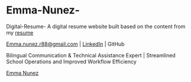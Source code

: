 # Emma-Nunez-
Digital-Resume-
A digital resume website built based on the content from my [resume](resume.pdf)

Emma.nunez.r88@gmail.com | [LinkedIn](www.linkedin.com/in/emmanunez-techforequity
) | GitHub

Bilingual Communication & Technical Assistance Expert | Streamlined School Operations and Improved Workflow Efficiency


<!DOCTYPE html>
<html lang="en">
<head>
  <meta charset="UTF-8" />
  <meta name="viewport" content="width=device-width, initial-scale=1.0" />
  <link rel="stylesheet" href="styles.css" />
</head>
  
  <div class="badge-base LI-profile-badge" data-locale="en_US" data-size="large" data-theme="dark" data-type="HORIZONTAL" data-vanity="emmanunez-techforequity" data-version="v1"><a class="badge-base__link LI-simple-link" href="https://www.linkedin.com/in/emmanunez-techforequity?trk=profile-badge">Emma Nunez</a></div>
              
  <script src="https://platform.linkedin.com/badges/js/profile.js" async defer type="text/javascript"></script>
<body>
  <main class="resume-container">
    <header class="resume-header">
      <div class="name-card">
      </div>

